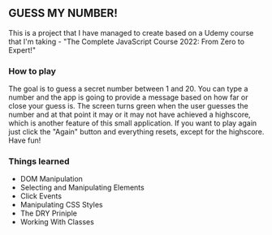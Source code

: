    ## GUESS MY NUMBER!

   This is a project that I have managed to create based on a Udemy course that I'm taking - "The Complete JavaScript Course 2022: From Zero to Expert!"

   ### How to play

The goal is to guess a secret number between 1 and 20. You can type a number and the app is going to provide a message based on how far or close your guess is. The screen turns green when the user guesses the number and at that point it may or it may not have achieved a highscore, which is another feature of this small application. If you want to play again just click the "Again" button and everything resets, except for the highscore. Have fun!

   ### Things learned
    
- DOM Manipulation
- Selecting and Manipulating Elements
- Click Events
- Manipulating CSS Styles
- The DRY Priniple
- Working With Classes
